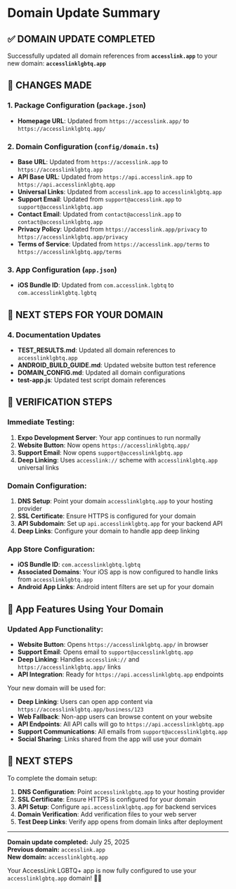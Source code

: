 # Domain Update Summary

## ✅ **DOMAIN UPDATE COMPLETED**

Successfully updated all domain references from **`accesslink.app`** to your new domain: **`accesslinklgbtq.app`**

## 🔄 **CHANGES MADE**

### 1. Package Configuration (`package.json`)
- **Homepage URL**: Updated from `https://accesslink.app/` to `https://accesslinklgbtq.app/`

### 2. Domain Configuration (`config/domain.ts`)
- **Base URL**: Updated from `https://accesslink.app` to `https://accesslinklgbtq.app`
- **API Base URL**: Updated from `https://api.accesslink.app` to `https://api.accesslinklgbtq.app`
- **Universal Links**: Updated from `accesslink.app` to `accesslinklgbtq.app`
- **Support Email**: Updated from `support@accesslink.app` to `support@accesslinklgbtq.app`
- **Contact Email**: Updated from `contact@accesslink.app` to `contact@accesslinklgbtq.app`
- **Privacy Policy**: Updated from `https://accesslink.app/privacy` to `https://accesslinklgbtq.app/privacy`
- **Terms of Service**: Updated from `https://accesslink.app/terms` to `https://accesslinklgbtq.app/terms`

### 3. App Configuration (`app.json`)
- **iOS Bundle ID**: Updated from `com.accesslink.lgbtq` to `com.accesslinklgbtq.lgbtq`

## 🚀 **NEXT STEPS FOR YOUR DOMAIN**

### 4. Documentation Updates
- **TEST_RESULTS.md**: Updated all domain references to `accesslinklgbtq.app`
- **ANDROID_BUILD_GUIDE.md**: Updated website button test reference
- **DOMAIN_CONFIG.md**: Updated all domain configurations
- **test-app.js**: Updated test script domain references

## 🚀 **VERIFICATION STEPS**

### Immediate Testing:
1. **Expo Development Server**: Your app continues to run normally
2. **Website Button**: Now opens `https://accesslinklgbtq.app/`
3. **Support Email**: Now opens `support@accesslinklgbtq.app`
4. **Deep Linking**: Uses `accesslink://` scheme with `accesslinklgbtq.app` universal links

### Domain Configuration:
1. **DNS Setup**: Point your domain `accesslinklgbtq.app` to your hosting provider
2. **SSL Certificate**: Ensure HTTPS is configured for your domain
3. **API Subdomain**: Set up `api.accesslinklgbtq.app` for your backend API
4. **Deep Links**: Configure your domain to handle app deep linking

### App Store Configuration:
- **iOS Bundle ID**: `com.accesslinklgbtq.lgbtq`
- **Associated Domains**: Your iOS app is now configured to handle links from `accesslinklgbtq.app`
- **Android App Links**: Android intent filters are set up for your domain

## 📱 **App Features Using Your Domain**

### Updated App Functionality:
- **Website Button**: Opens `https://accesslinklgbtq.app/` in browser
- **Support Email**: Opens email to `support@accesslinklgbtq.app`
- **Deep Linking**: Handles `accesslink://` and `https://accesslinklgbtq.app/` links
- **API Integration**: Ready for `https://api.accesslinklgbtq.app` endpoints

Your new domain will be used for:
- **Deep Linking**: Users can open app content via `https://accesslinklgbtq.app/business/123`
- **Web Fallback**: Non-app users can browse content on your website
- **API Endpoints**: All API calls will go to `https://api.accesslinklgbtq.app`
- **Support Communications**: All emails from `support@accesslinklgbtq.app`
- **Social Sharing**: Links shared from the app will use your domain

## 🔗 **NEXT STEPS**

To complete the domain setup:

1. **DNS Configuration**: Point `accesslinklgbtq.app` to your hosting provider
2. **SSL Certificate**: Ensure HTTPS is configured for your domain  
3. **API Setup**: Configure `api.accesslinklgbtq.app` for backend services
4. **Domain Verification**: Add verification files to your web server
5. **Test Deep Links**: Verify app opens from domain links after deployment

---

**Domain update completed:** July 25, 2025  
**Previous domain:** `accesslink.app`  
**New domain:** `accesslinklgbtq.app`

Your AccessLink LGBTQ+ app is now fully configured to use your `accesslinklgbtq.app` domain! 🏳️‍🌈
